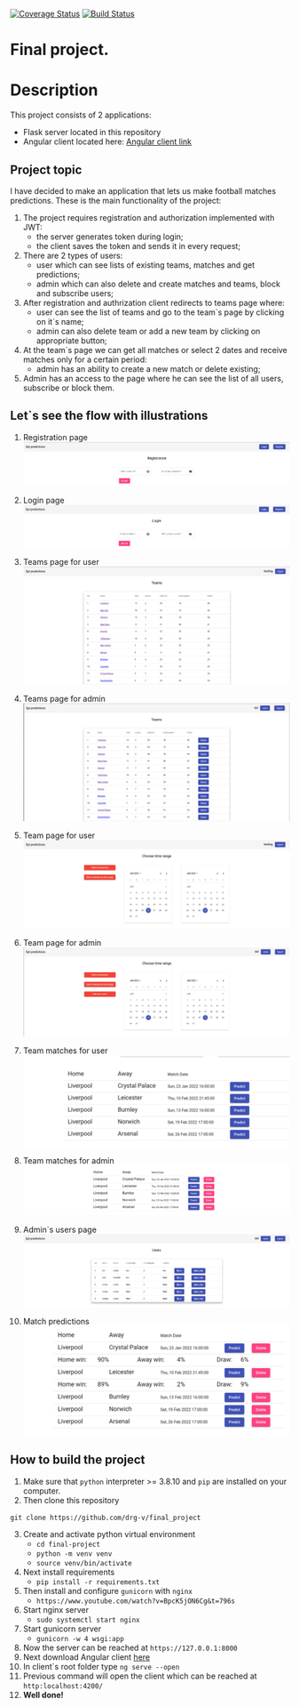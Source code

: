 [![Coverage Status](https://coveralls.io/repos/github/drg-v/final_project/badge.svg)](https://coveralls.io/github/drg-v/final_project)
[![Build Status](https://app.travis-ci.com/drg-v/final_project.svg?branch=main)](https://app.travis-ci.com/drg-v/final_project)
# Final project.

# Description
This project consists of 2 applications:
- Flask server located in this repository
- Angular client located here: [Angular client link](https://github.com/drg-v/final-project-client-)


## Project topic
I have decided to make an application that lets us make football matches predictions.
These is the main functionality of the project:
1. The project requires registration and authorization implemented with JWT:
   - the server generates token during login;
   - the client saves the token and sends it in every request;
2. There are 2 types of users:
   - user which can see lists of existing teams, matches and get predictions;
   - admin which can also delete and create matches and teams, block and subscribe users;
3. After registration and authrization client redirects to teams page where:
   - user can see the list of teams and go to the team\`s page by clicking on it\`s name;
   - admin can also delete team or add a new team by clicking on appropriate button;
4. At the team\`s page we can get all matches or select 2 dates and receive matches only for a certain period:
   - admin has an ability to create a new match or delete existing;
5. Admin has an access to the page where he can see the list of all users, subscribe or block them.
 
## Let\`s see the flow with illustrations
1. Registration page
  ![Registration page](/images/registration.png)
  
2. Login page
  ![Login page](/images/login.png)
  
3. Teams page for user
  ![Login page](/images/teams_user.png)
  
4. Teams page for admin
  ![Login page](/images/teams_admin.png)
  
5. Team page for user
  ![Login page](/images/team_user.png)
  
6. Team page for admin
  ![Login page](/images/team_admin.png)
  
7. Team matches for user
  ![Login page](/images/matches_user.png)
  
8. Team matches for admin
  ![Login page](/images/matche_admin.png)
  
9. Admin\`s users page
  ![Login page](/images/users_admin.png)
  
9. Match predictions
  ![Login page](/images/prediction.png)
 
## How to build the project

1. Make sure that `python` interpreter >= 3.8.10 and `pip` are installed on your computer.
2. Then clone this repository
  ```
  git clone https://github.com/drg-v/final_project
  ```
3. Create and activate python virtual environment
   - `cd final-project`
   - `python -m venv venv`
   - `source venv/bin/activate`
4. Next install requirements
   - `pip install -r requirements.txt`
5. Then  install and configure `gunicorn` with `nginx`
   - `https://www.youtube.com/watch?v=BpcK5jON6Cg&t=796s`
6. Start nginx server
   - `sudo systemctl start nginx`
7. Start gunicorn server
   - `gunicorn -w 4 wsgi:app`
8. Now the server can be reached at `https://127.0.0.1:8000`
9. Next download Angular client [here](https://github.com/drg-v/final-project-client-)
10. In client\`s root folder type `ng serve --open`
11. Previous command will open the client which can be reached at `http:localhost:4200/`
12. **Well done!**
